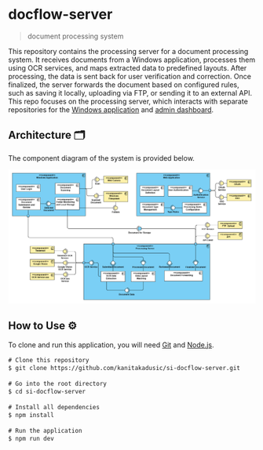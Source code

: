 # docflow-server

> document processing system

This repository contains the processing server for a document processing system. It receives documents from a Windows application, processes them using OCR services, and maps extracted data to predefined layouts. After processing, the data is sent back for user verification and correction. Once finalized, the server forwards the document based on configured rules, such as saving it locally, uploading via FTP, or sending it to an external API. This repo focuses on the processing server, which interacts with separate repositories for the [Windows application](https://github.com/kanitakadusic/si-docflow-windows.git) and [admin dashboard](https://github.com/HarisMalisevic/si-docflow-admin.git).

## Architecture 🗂️

The component diagram of the system is provided below.  

![System architecture](documentation/images/systemArchitecture.png)

## How to Use ⚙️

To clone and run this application, you will need [Git](https://git-scm.com/) and [Node.js](https://nodejs.org/).

```
# Clone this repository
$ git clone https://github.com/kanitakadusic/si-docflow-server.git

# Go into the root directory
$ cd si-docflow-server

# Install all dependencies
$ npm install

# Run the application
$ npm run dev
```